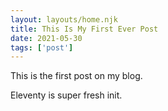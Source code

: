```yaml
---
layout: layouts/home.njk 
title: This Is My First Ever Post
date: 2021-05-30
tags: ['post']
---
```

<!-- excerpt start -->
This is the first post on my blog.
<!-- excerpt end -->

Eleventy is super fresh init.